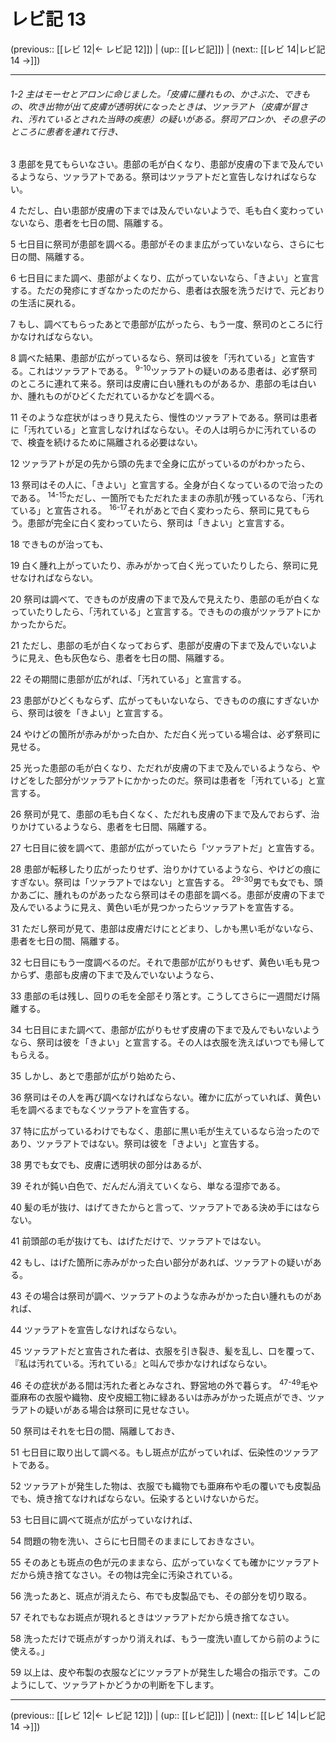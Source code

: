 # レビ記 13

(previous:: [[レビ 12|← レビ記 12]]) | (up:: [[レビ記]]) | (next:: [[レビ 14|レビ記 14 →]])

***
###### 1-2 主はモーセとアロンに命じました。「皮膚に腫れもの、かさぶた、できもの、吹き出物が出て皮膚が透明状になったときは、ツァラアト（皮膚が冒され、汚れているとされた当時の疾患）の疑いがある。祭司アロンか、その息子のところに患者を連れて行き、 



3 
患部を見てもらいなさい。患部の毛が白くなり、患部が皮膚の下まで及んでいるようなら、ツァラアトである。祭司はツァラアトだと宣告しなければならない。 



4 
ただし、白い患部が皮膚の下までは及んでいないようで、毛も白く変わっていないなら、患者を七日の間、隔離する。 



5 
七日目に祭司が患部を調べる。患部がそのまま広がっていないなら、さらに七日の間、隔離する。 



6 
七日目にまた調べ、患部がよくなり、広がっていないなら、「きよい」と宣言する。ただの発疹にすぎなかったのだから、患者は衣服を洗うだけで、元どおりの生活に戻れる。 



7 
もし、調べてもらったあとで患部が広がったら、もう一度、祭司のところに行かなければならない。 



8 
調べた結果、患部が広がっているなら、祭司は彼を「汚れている」と宣告する。これはツァラアトである。 <sup class="versenum">9-10</sup>ツァラアトの疑いのある患者は、必ず祭司のところに連れて来る。祭司は皮膚に白い腫れものがあるか、患部の毛は白いか、腫れものがひどくただれているかなどを調べる。 



11 
そのような症状がはっきり見えたら、慢性のツァラアトである。祭司は患者に「汚れている」と宣言しなければならない。その人は明らかに汚れているので、検査を続けるために隔離される必要はない。 



12 
ツァラアトが足の先から頭の先まで全身に広がっているのがわかったら、 



13 
祭司はその人に、「きよい」と宣言する。全身が白くなっているので治ったのである。 <sup class="versenum">14-15</sup>ただし、一箇所でもただれたままの赤肌が残っているなら、「汚れている」と宣告される。 <sup class="versenum">16-17</sup>それがあとで白く変わったら、祭司に見てもらう。患部が完全に白く変わっていたら、祭司は「きよい」と宣言する。 



18 
できものが治っても、 



19 
白く腫れ上がっていたり、赤みがかって白く光っていたりしたら、祭司に見せなければならない。 



20 
祭司は調べて、できものが皮膚の下まで及んで見えたり、患部の毛が白くなっていたりしたら、「汚れている」と宣言する。できものの痕がツァラアトにかかったからだ。 



21 
ただし、患部の毛が白くなっておらず、患部が皮膚の下まで及んでいないように見え、色も灰色なら、患者を七日の間、隔離する。 



22 
その期間に患部が広がれば、「汚れている」と宣言する。 



23 
患部がひどくもならず、広がってもいないなら、できものの痕にすぎないから、祭司は彼を「きよい」と宣言する。 



24 
やけどの箇所が赤みがかった白か、ただ白く光っている場合は、必ず祭司に見せる。 



25 
光った患部の毛が白くなり、ただれが皮膚の下まで及んでいるようなら、やけどをした部分がツァラアトにかかったのだ。祭司は患者を「汚れている」と宣言する。 



26 
祭司が見て、患部の毛も白くなく、ただれも皮膚の下まで及んでおらず、治りかけているようなら、患者を七日間、隔離する。 



27 
七日目に彼を調べて、患部が広がっていたら「ツァラアトだ」と宣告する。 



28 
患部が転移したり広がったりせず、治りかけているようなら、やけどの痕にすぎない。祭司は「ツァラアトではない」と宣告する。 <sup class="versenum">29-30</sup>男でも女でも、頭かあごに、腫れものがあったなら祭司はその患部を調べる。患部が皮膚の下まで及んでいるように見え、黄色い毛が見つかったらツァラアトを宣告する。 



31 
ただし祭司が見て、患部は皮膚だけにとどまり、しかも黒い毛がないなら、患者を七日の間、隔離する。 



32 
七日目にもう一度調べるのだ。それで患部が広がりもせず、黄色い毛も見つからず、患部も皮膚の下まで及んでいないようなら、 



33 
患部の毛は残し、回りの毛を全部そり落とす。こうしてさらに一週間だけ隔離する。 



34 
七日目にまた調べて、患部が広がりもせず皮膚の下まで及んでもいないようなら、祭司は彼を「きよい」と宣言する。その人は衣服を洗えばいつでも帰してもらえる。 



35 
しかし、あとで患部が広がり始めたら、 



36 
祭司はその人を再び調べなければならない。確かに広がっていれば、黄色い毛を調べるまでもなくツァラアトを宣告する。 



37 
特に広がっているわけでもなく、患部に黒い毛が生えているなら治ったのであり、ツァラアトではない。祭司は彼を「きよい」と宣告する。 



38 
男でも女でも、皮膚に透明状の部分はあるが、 



39 
それが鈍い白色で、だんだん消えていくなら、単なる湿疹である。 



40 
髪の毛が抜け、はげてきたからと言って、ツァラアトである決め手にはならない。 



41 
前頭部の毛が抜けても、はげただけで、ツァラアトではない。 



42 
もし、はげた箇所に赤みがかった白い部分があれば、ツァラアトの疑いがある。 



43 
その場合は祭司が調べ、ツァラアトのような赤みがかった白い腫れものがあれば、 



44 
ツァラアトを宣告しなければならない。 



45 
ツァラアトだと宣告された者は、衣服を引き裂き、髪を乱し、口を覆って、『私は汚れている。汚れている』と叫んで歩かなければならない。 



46 
その症状がある間は汚れた者とみなされ、野営地の外で暮らす。 <sup class="versenum">47-49</sup>毛や亜麻布の衣服や織物、皮や皮細工物に緑あるいは赤みがかった斑点ができ、ツァラアトの疑いがある場合は祭司に見せなさい。 



50 
祭司はそれを七日の間、隔離しておき、 



51 
七日目に取り出して調べる。もし斑点が広がっていれば、伝染性のツァラアトである。 



52 
ツァラアトが発生した物は、衣服でも織物でも亜麻布や毛の覆いでも皮製品でも、焼き捨てなければならない。伝染するといけないからだ。 



53 
七日目に調べて斑点が広がっていなければ、 



54 
問題の物を洗い、さらに七日間そのままにしておきなさい。 



55 
そのあとも斑点の色が元のままなら、広がっていなくても確かにツァラアトだから焼き捨てなさい。その物は完全に汚染されている。 



56 
洗ったあと、斑点が消えたら、布でも皮製品でも、その部分を切り取る。 



57 
それでもなお斑点が現れるときはツァラアトだから焼き捨てなさい。 



58 
洗っただけで斑点がすっかり消えれば、もう一度洗い直してから前のように使える。」 



59 
以上は、皮や布製の衣服などにツァラアトが発生した場合の指示です。このようにして、ツァラアトかどうかの判断を下します。

***

(previous:: [[レビ 12|← レビ記 12]]) | (up:: [[レビ記]]) | (next:: [[レビ 14|レビ記 14 →]])
